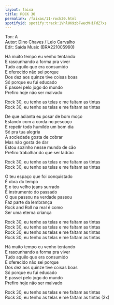 ```yaml
---
layout: faixa
title: ROCK 30
permalink: /faixas/11-rock30.html
spotifyid: spotify:track:1VhlUK9zbFwecMHiFdZ7xs
---
```


<p>Ton: A
<br>
Autor: Dino Chaves / Lelo Carvalho
<br>
Edit: Saída Music (BRA221005990)</p>
 
<p>Há muito tempo eu venho tentando
<br>
E rascunhando a forma pra viver
<br>
Tudo aquilo que era consumido
<br>
E oferecido não sei porque
<br>
Dos dez aos quinze tive coisas boas
<br>
Só porque eu fui educado
<br>
E passei pelo jogo do mundo
<br>
Prefiro hoje não ser malvado</p>
 
<p>Rock 30, eu tenho as telas e me faltam as tintas
<br>
Rock 30, eu tenho as telas e me faltam as tintas</p>
 
<p>De que adianta eu posar de bom moço
<br>
Estando com a corda no pescoço
<br>
E repetir todo humilde um bom dia
<br>
Só pra tua alegria
<br>
A sociedade gosta de cobrar
<br>
Mas não gosta de dar
<br>
Estou sozinho nesse mundo de cão
<br>
Prefiro trabalhar do que ser ladrão</p>
 
<p>Rock 30, eu tenho as telas e me faltam as tintas
<br>
Rock 30, eu tenho as telas e me faltam as tintas</p>
 
<p>O teu espaço que foi conquistado
<br>
É obra do tempo
<br>
E o teu velho jeans surrado
<br>
É instrumento do passado
<br>
O que passou na verdade passou
<br>
Faz parte da lembrança
<br>
Rock and Roll na real é como
<br>
Ser uma eterna criança</p>
 
<p>Rock 30, eu tenho as telas e me faltam as tintas
<br>
Rock 30, eu tenho as telas e me faltam as tintas
<br>
Rock 30, eu tenho as telas e me faltam as tintas
<br>
Rock 30, eu tenho as telas e me faltam as tintas</p>
 
<p>Há muito tempo eu venho tentando
<br>
E rascunhando a forma pra viver
<br>
Tudo aquilo que era consumido
<br>
E oferecido não sei porque
<br>
Dos dez aos quinze tive coisas boas
<br>
Só porque eu fui educado
<br>
E passei pelo jogo do mundo
<br>
Prefiro hoje não ser malvado</p>
 
<p>Rock 30, eu tenho as telas e me faltam as tintas
<br>
Rock 30, eu tenho as telas e me faltam as tintas (2x)</p>